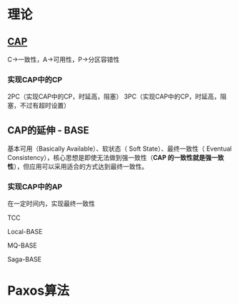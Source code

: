 # 理论

## [CAP](https://juejin.im/post/5c0e5bf8e51d45063322fe50#heading-24)

C->一致性，A->可用性，P->分区容错性

### 实现CAP中的CP

2PC（实现CAP中的CP，时延高，阻塞）
3PC（实现CAP中的CP，时延高，阻塞，不过有超时设置）

## CAP的延伸 - BASE

基本可用（Basically Available）、软状态（ Soft State）、最终一致性（ Eventual Consistency），核心思想是即使无法做到强一致性（**CAP 的一致性就是强一致性**），但应用可以采用适合的方式达到最终一致性。

### 实现CAP中的AP

在一定时间内，实现最终一致性

TCC

Local-BASE

MQ-BASE

Saga-BASE



# Paxos算法
